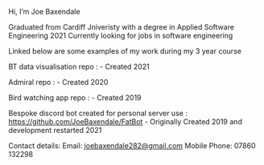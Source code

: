 Hi, I’m Joe Baxendale

Graduated from Cardiff Jniveristy with a degree in Applied Software Engineering 2021
Currently looking for jobs in software engineering

Linked below are some examples of my work during my 3 year course

BT data visualisation repo : - Created 2021

Admiral repo : - Created 2020

Bird watching app repo : - Created 2019

Bespoke discord bot created for personal server use : https://github.com/JoeBaxendale/FatBot - Originally Created 2019 and development restarted 2021

Contact details:
Email: joebaxendale282@gmail.com
Mobile Phone: 07860 132298
